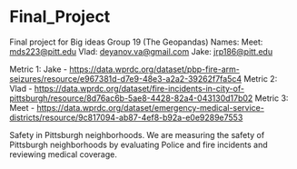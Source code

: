 # Final_Project
Final project for Big ideas
 Group 19 (The Geopandas)
 Names:
 Meet: mds223@pitt.edu
 Vlad: deyanov.va@gmail.com
 Jake: jrp186@pitt.edu
 
Metric 1: Jake - https://data.wprdc.org/dataset/pbp-fire-arm-seizures/resource/e967381d-d7e9-48e3-a2a2-39262f7fa5c4
Metric 2: Vlad -  https://data.wprdc.org/dataset/fire-incidents-in-city-of-pittsburgh/resource/8d76ac6b-5ae8-4428-82a4-043130d17b02
Metric 3:  Meet - https://data.wprdc.org/dataset/emergency-medical-service-districts/resource/9c817094-ab87-4ef8-b92a-e0e9289e7553

Safety in Pittsburgh neighborhoods. We are measuring the safety of Pittsburgh neighborhoods by evaluating Police and fire incidents and reviewing medical coverage. 
